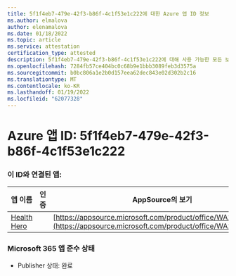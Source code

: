 ```yaml
---
title: 5f1f4eb7-479e-42f3-b86f-4c1f53e1c222에 대한 Azure 앱 ID 정보
ms.author: elmalova
author: elenamalova
ms.date: 01/18/2022
ms.topic: article
ms.service: attestation
certification_type: attested
description: 5f1f4eb7-479e-42f3-b86f-4c1f53e1c222에 대해 사용 가능한 모든 보안 및 규정 준수 정보입니다.
ms.openlocfilehash: 7284fb57ce404bc0c68b9e1bbb3089feb3d3575a
ms.sourcegitcommit: b0bc806a1e2b0d157eea62dec843e02d302b2c16
ms.translationtype: MT
ms.contentlocale: ko-KR
ms.lasthandoff: 01/19/2022
ms.locfileid: "62077328"
---
```

# <a name="azure-app-id-5f1f4eb7-479e-42f3-b86f-4c1f53e1c222"></a>Azure 앱 ID: 5f1f4eb7-479e-42f3-b86f-4c1f53e1c222


### <a name="apps-associated-with-this-id"></a>이 ID와 연결된 앱:
| **앱 이름** | **인증** | **AppSource의 보기** |
|--------------|---------------|-----------------------|
| [Health Hero](https://docs.microsoft.com/microsoft-365-app-certification/forward/WA200001405) |  | [https://appsource.microsoft.com/product/office/WA200001405](https://appsource.microsoft.com/product/office/WA200001405) |

### <a name="microsoft-365-app-compliance-status"></a>Microsoft 365 앱 준수 상태
- Publisher 상태: 완료
